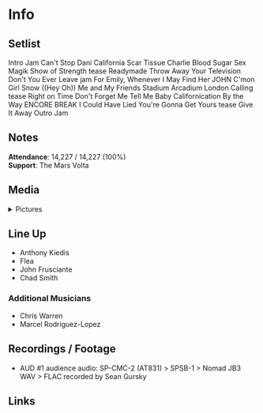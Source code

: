 # Info

## Setlist

Intro Jam
Can't Stop
Dani California
Scar Tissue
Charlie
Blood Sugar Sex Magik
Show of Strength tease
Readymade
Throw Away Your Television
Don't You Ever Leave jam
For Emily, Whenever I May Find Her JOHN
C'mon Girl
Snow ((Hey Oh))
Me and My Friends
Stadium Arcadium
London Calling tease
Right on Time
Don't Forget Me
Tell Me Baby
Californication
By the Way
ENCORE BREAK
I Could Have Lied
You're Gonna Get Yours tease
Give It Away
Outro Jam

## Notes

**Attendance**: 14,227 / 14,227 (100%)
<br>
**Support**: The Mars Volta

## Media 

<details>
  <summary>Pictures</summary>
  <!--<img alt="Setlist" title="Setlist" src="_.jpg" height="200" />
  <img alt="Flyer" title="Flyer" src="_.jpg" height="200" />
  <img alt="Clipper" title="Clipper" src="_.jpg" height="200" />
  <img alt="Ticket" title="Ticket" src="_.jpg" height="200" />
  -->
</details>

## Line Up

* Anthony Kiedis
* Flea
* John Frusciante
* Chad Smith

### Additional Musicians

* Chris Warren  
* Marcel Rodriguez-Lopez

## Recordings / Footage

* AUD #1 audience audio: SP-CMC-2 (AT831) > SPSB-1 > Nomad JB3 WAV > FLAC recorded by Sean Gursky

## Links